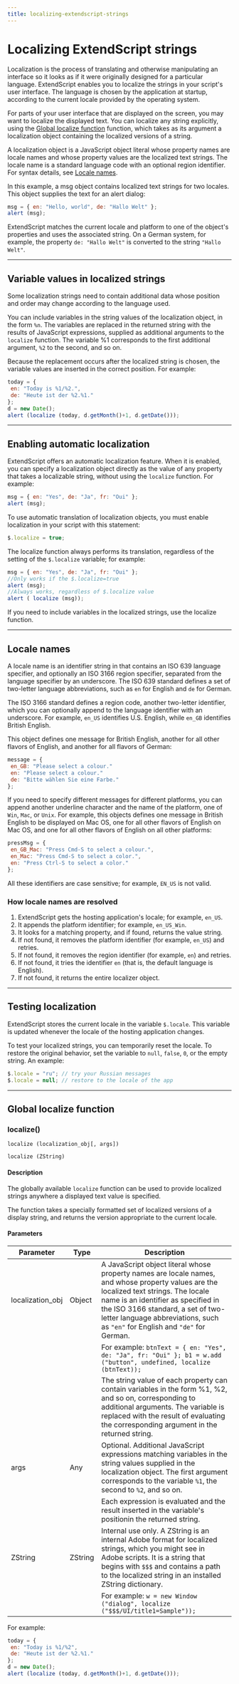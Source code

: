 ```yaml
---
title: localizing-extendscript-strings
---
```

# Localizing ExtendScript strings

Localization is the process of translating and otherwise manipulating an interface so it looks as if it were originally designed for a particular language. ExtendScript enables you to localize the strings in your script's user interface. The language is chosen by the application at startup, according to the current locale provided by the operating system.

For parts of your user interface that are displayed on the screen, you may want to localize the displayed text. You can localize any string explicitly, using the [Global localize function](#global-localize-function) function, which takes as its argument a localization object containing the localized versions of a string.

A localization object is a JavaScript object literal whose property names are locale names and whose property values are the localized text strings. The locale name is a standard language code with an optional region identifier. For syntax details, see [Locale names](#locale-names).

In this example, a msg object contains localized text strings for two locales. This object supplies the text for an alert dialog:

```javascript
msg = { en: "Hello, world", de: "Hallo Welt" };
alert (msg);
```

ExtendScript matches the current locale and platform to one of the object's properties and uses the associated string. On a German system, for example, the property `de: "Hallo Welt"` is converted to the string `"Hallo Welt"`.

---

## Variable values in localized strings

Some localization strings need to contain additional data whose position and order may change according to the language used.

You can include variables in the string values of the localization object, in the form `%n`. The variables are replaced in the returned string with the results of JavaScript expressions, supplied as additional arguments to the `localize` function. The variable %1 corresponds to the first additional argument, `%2` to the second, and so on.

Because the replacement occurs after the localized string is chosen, the variable values are inserted in the correct position. For example:

```javascript
today = {
 en: "Today is %1/%2.",
 de: "Heute ist der %2.%1."
};
d = new Date();
alert (localize (today, d.getMonth()+1, d.getDate()));
```

---

## Enabling automatic localization

ExtendScript offers an automatic localization feature. When it is enabled, you can specify a localization object directly as the value of any property that takes a localizable string, without using the `localize` function. For example:

```javascript
msg = { en: "Yes", de: "Ja", fr: "Oui" };
alert (msg);
```

To use automatic translation of localization objects, you must enable localization in your script with this statement:

```javascript
$.localize = true;
```

The localize function always performs its translation, regardless of the setting of the `$.localize` variable; for example:

```javascript
msg = { en: "Yes", de: "Ja", fr: "Oui" };
//Only works if the $.localize=true
alert (msg);
//Always works, regardless of $.localize value
alert ( localize (msg));
```

If you need to include variables in the localized strings, use the localize function.

---

## Locale names

A locale name is an identifier string in that contains an ISO 639 language specifier, and optionally an ISO 3166 region specifier, separated from the language specifier by an underscore. The ISO 639 standard defines a set of two-letter language abbreviations, such as `en` for English and `de` for German.

The ISO 3166 standard defines a region code, another two-letter identifier, which you can optionally append to the language identifier with an underscore. For example, `en_US` identifies U.S. English, while `en_GB` identifies British English.

This object defines one message for British English, another for all other flavors of English, and another for all flavors of German:

```javascript
message = {
 en_GB: "Please select a colour."
 en: "Please select a colour."
 de: "Bitte wählen Sie eine Farbe."
};
```

If you need to specify different messages for different platforms, you can append another underline character and the name of the platform, one of `Win`, `Mac`, or `Unix`. For example, this objects defines one message in British English to be displayed on Mac OS, one for all other flavors of English on Mac OS, and one for all other flavors of English on all other platforms:

```javascript
pressMsg = {
 en_GB_Mac: "Press Cmd-S to select a colour.",
 en_Mac: "Press Cmd-S to select a color.",
 en: "Press Ctrl-S to select a color."
};
```

All these identifiers are case sensitive; for example, `EN_US` is not valid.

### How locale names are resolved

1. ExtendScript gets the hosting application's locale; for example, `en_US`.
2. It appends the platform identifier; for example, `en_US_Win`.
3. It looks for a matching property, and if found, returns the value string.
4. If not found, it removes the platform identifier (for example, `en_US`) and retries.
5. If not found, it removes the region identifier (for example, `en`) and retries.
6. If not found, it tries the identifier `en` (that is, the default language is English).
7. If not found, it returns the entire localizer object.

---

## Testing localization

ExtendScript stores the current locale in the variable `$.locale`. This variable is updated whenever the locale of the hosting application changes.

To test your localized strings, you can temporarily reset the locale. To restore the original behavior, set the variable to `null`, `false`, `0`, or the empty string. An example:

```javascript
$.locale = "ru"; // try your Russian messages
$.locale = null; // restore to the locale of the app
```

---

## Global localize function

### localize()

`localize (localization_obj[, args])`

`localize (ZString)`

#### Description

The globally available `localize` function can be used to provide localized strings anywhere a displayed text value is specified.

The function takes a specially formatted set of localized versions of a display string, and returns the version appropriate to the current locale.

#### Parameters

| Parameter | Type | Description |
|---|---|---|
| localization_obj | Object | A JavaScript object literal whose property names are locale names, and whose property values are the localized text strings. The locale name is an identifier as specified in the ISO 3166 standard, a set of two-letter language abbreviations, such as `"en"` for English and `"de"` for German. |
| | | For example: `btnText = { en: "Yes", de: "Ja", fr: "Oui" }; b1 = w.add ("button", undefined, localize (btnText));` |
| | | The string value of each property can contain variables in the form %1, %2, and so on, corresponding to additional arguments. The variable is replaced with the result of evaluating the corresponding argument in the returned string. |
| args | Any | Optional. Additional JavaScript expressions matching variables in the string values supplied in the localization object. The first argument corresponds to the variable `%1`, the second to `%2`, and so on. |
| | | Each expression is evaluated and the result inserted in the variable's positionin the returned string. |
| ZString | ZString | Internal use only. A ZString is an internal Adobe format for localized strings, which you might see in Adobe scripts. It is a string that begins with `$$$` and contains a path to the localized string in an installed ZString dictionary. |
| | | For example: `w = new Window ("dialog", localize ("$$$/UI/title1=Sample"));` |

For example:

```javascript
today = {
 en: "Today is %1/%2",
 de: "Heute ist der %2.%1."
};
d = new Date();
alert (localize (today, d.getMonth()+1, d.getDate()));
```
